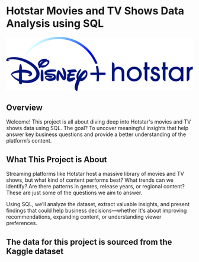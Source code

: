 # Hotstar Movies and TV Shows Data Analysis using SQL

![Hotstar_logo](https://github.com/Isha-Dhore09/hotstar_sql_project/blob/main/Disney%2B_Hotstar_logo.svg.png)

## Overview
Welcome! This project is all about diving deep into Hotstar's movies and TV shows data using SQL. The goal? To uncover meaningful insights that help answer key business questions and provide a better understanding of the platform’s content.

## What This Project is About
Streaming platforms like Hotstar host a massive library of movies and TV shows, but what kind of content performs best? What trends can we identify? Are there patterns in genres, release years, or regional content? These are just some of the questions we aim to answer.

Using SQL, we’ll analyze the dataset, extract valuable insights, and present findings that could help business decisions—whether it's about improving recommendations, expanding content, or understanding viewer preferences.

## The data for this project is sourced from the Kaggle dataset



